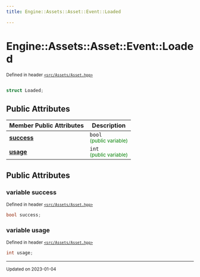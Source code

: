 ```yaml
---
title: Engine::Assets::Asset::Event::Loaded

---
```


# Engine::Assets::Asset::Event::Loaded

<sup>Defined in header [`<src/Assets/Asset.hpp>`](/files/Asset_8hpp.md#file-asset.hpp)</sup>



```cpp

struct Loaded;
```



## Public Attributes

| Member Public Attributes| Description    |
| -------------- | -------------- |
| **[success](/classes/structEngine_1_1Assets_1_1Asset_1_1Event_1_1Loaded.md#variable-success)** | `bool`<br> <sup><span style="color:green">(public variable)</span></sup> |
| **[usage](/classes/structEngine_1_1Assets_1_1Asset_1_1Event_1_1Loaded.md#variable-usage)** | `int`<br> <sup><span style="color:green">(public variable)</span></sup> |





## Public Attributes

### variable success

<sup>Defined in header [`<src/Assets/Asset.hpp>`](/files/Asset_8hpp.md#file-asset.hpp)</sup>
```cpp
bool success;
```


### variable usage

<sup>Defined in header [`<src/Assets/Asset.hpp>`](/files/Asset_8hpp.md#file-asset.hpp)</sup>
```cpp
int usage;
```


-------------------------------

<sub>Updated on 2023-01-04</sub>
